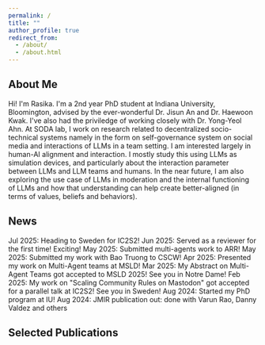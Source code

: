 ```yaml
---
permalink: /
title: ""
author_profile: true
redirect_from: 
  - /about/
  - /about.html
---
```


## About Me 
Hi! I'm Rasika. I'm a 2nd year PhD student at Indiana University, Bloomington, advised by the ever-wonderful Dr. Jisun An and Dr. Haewoon Kwak. I've also had the priviledge of working closely with Dr. Yong-Yeol Ahn. At SODA lab, I work on research related to decentralized socio-technical systems namely in the form on self-governance system on social media and interactions of LLMs in a team setting. I am interested largely in human-AI alignment and interaction. I mostly study this using LLMs as simulation devices, and particularly about the interaction parameter between LLMs and LLM teams and humans. In the near future, I am also exploring the use case of LLMs in moderation and the internal functioning of LLMs and how that understanding can help create better-aligned (in terms of values, beliefs and behaviors). 

## News 
Jul 2025: Heading to Sweden for IC2S2!
Jun 2025: Served as a reviewer for the first time! Exciting! 
May 2025: Submitted multi-agents work to ARR!
May 2025: Submitted my work with Bao Truong to CSCW! 
Apr 2025: Presented my work on Multi-Agent teams at MSLD! 
Mar 2025: My Abstract on Multi-Agent Teams got accepted to MSLD 2025! See you in Notre Dame! 
Feb 2025: My work on "Scaling Community Rules on Mastodon" got accepted for a parallel talk at IC2S2! See you in Sweden! 
Aug 2024: Started my PhD program at IU! 
Aug 2024: JMIR publication out: done with Varun Rao, Danny Valdez and others 


## Selected Publications 

